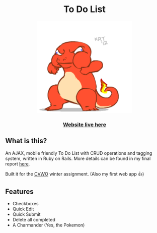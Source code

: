 <h1 align="center"> To Do List </h1>

<div align="center">
  <img src="/app/assets/images/charmendermain.gif" width="300"/>
  <h3>
      <a href= "https://young-reef-14225.herokuapp.com/">Website live here</a>
  </h3>
</div>

## What is this?
An AJAX, mobile friendly To Do List with CRUD operations and tagging system, written in Ruby on Rails. More details can be found in my final report <a href = "./CVWO Final Submission.pdf">here</a>.

Built it for the [CVWO](https://www.comp.nus.edu.sg/~vwo/) winter assignment. (Also my first web app :thumbsup:)

## Features
- Checkboxes
- Quick Edit
- Quick Submit
- Delete all completed
- A Charmander (Yes, the Pokemon)
